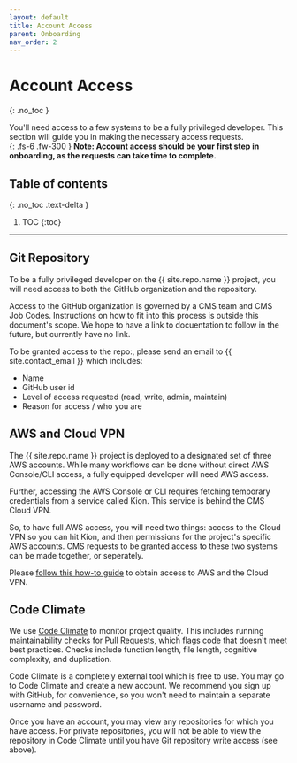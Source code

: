 ```yaml
---
layout: default
title: Account Access
parent: Onboarding
nav_order: 2
---
```


# Account Access
{: .no_toc }

You'll need access to a few systems to be a fully privileged developer.  This section will guide you in making the necessary access requests.  
{: .fs-6 .fw-300 }
**Note:  Account access should be your first step in onboarding, as the requests can take time to complete.**

## Table of contents
{: .no_toc .text-delta }

1. TOC
{:toc}
---

## Git Repository

To be a fully privileged developer on the {{ site.repo.name }} project, you will need access to both the GitHub organization and the repository.

Access to the GitHub organization is governed by a CMS team and CMS Job Codes.  Instructions on how to fit into this process is outside this document's scope.  We hope to have a link to docuentation to follow in the future, but currently have no link.

To be granted access to the repo:, please send an email to {{ site.contact_email }} which includes:

- Name
- GitHub user id
- Level of access requested (read, write, admin, maintain)
- Reason for access / who you are

## AWS and Cloud VPN

The {{ site.repo.name }} project is deployed to a designated set of three AWS accounts.  While many workflows can be done without direct AWS Console/CLI access, a fully equipped developer will need AWS access.

Further, accessing the AWS Console or CLI requires fetching temporary credentials from a service called Kion.  This service is behind the CMS Cloud VPN.

So, to have full AWS access, you will need two things:  access to the Cloud VPN so you can hit Kion, and then permissions for the project's specific AWS accounts.  CMS requests to be granted access to these two systems can be made together, or seperately.

Please [follow this how-to guide](https://qmacbis.atlassian.net/wiki/spaces/DE/pages/2788786177/How+to+request+CMS+AWS+Cloud+VPN+and+or+AWS+Console+Access+via+Cloudtamer) to obtain access to AWS and the Cloud VPN.

## Code Climate

We use [Code Climate](https://codeclimate.com/) to monitor project quality.  This includes running maintainability checks for Pull Requests, which flags code that doesn't meet best practices.  Checks include function length, file length, cognitive complexity, and duplication.

Code Climate is a completely external tool which is free to use.  You may go to Code Climate and create a new account.  We recommend you sign up with GitHub, for convenience, so you won't need to maintain a separate username and password.

Once you have an account, you may view any repositories for which you have access.  For private repositories, you will not be able to view the repository in Code Climate until you have Git repository write access (see above).